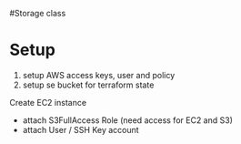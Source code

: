 #Storage class

# Setup
1. setup AWS access keys, user and policy
2. setup se bucket for terraform state


Create EC2 instance
- attach S3FullAccess Role (need access for EC2 and S3)
- attach User / SSH Key account
